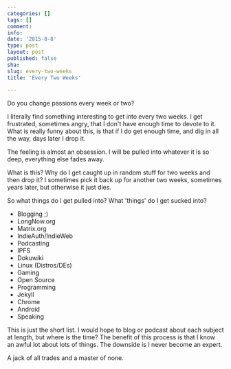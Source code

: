```yaml
---
categories: []
tags: []
comment: 
info: 
date: '2015-8-8'
type: post
layout: post
published: false
sha: 
slug: every-two-weeks
title: 'Every Two Weeks'

---
```

Do you change passions every week or two?

I literally find something interesting to get into every two weeks.  I get frustrated, sometimes angry, that I don't have enough time to devote to it.  What is really funny about this, is that if I do get enough time, and dig in all the way, days later I drop it.

The feeling is almost an obsession.  I will be pulled into whatever it is so deep, everything else fades away. 

What is this?  Why do I get caught up in random stuff for two weeks and then drop it?  I sometimes pick it back up for another two weeks, sometimes years later, but otherwise it just dies.

So what things do I get pulled into?  What 'things' do I get sucked into?

* Blogging ;)
* LongNow.org
* Matrix.org
* IndieAuth/IndieWeb
* Podcasting
* IPFS
* Dokuwiki
* Linux (Distros/DEs)
* Gaming
* Open Source
* Programming
* Jekyll
* Chrome
* Android
* Speaking

This is just the short list.  I would hope to blog or podcast about each subject at length, but where is the time?  The benefit of this process is that I know an awful lot about lots of things.  The downside is I never become an expert.

A jack of all trades and a master of none.
